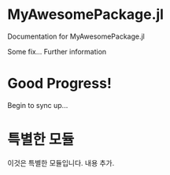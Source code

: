 # MyAwesomePackage.jl

Documentation for MyAwesomePackage.jl

Some fix...
Further information

# Good Progress!

Begin to sync up...

# 특별한 모듈
이것은 특별한 모듈입니다.
내용 추가.